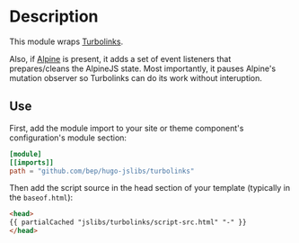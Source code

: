 # Description

This module wraps [Turbolinks](https://github.com/turbolinks).

Also, if [Alpine](../alpinejs/alpine) is present, it adds a set of event listeners that
prepares/cleans the AlpineJS state. Most importantly, it pauses Alpine's mutation observer so Turbolinks can do its work without interuption.

## Use

First, add the module import to your site or theme component's configuration's module section:

```toml
[module]
[[imports]]
path = "github.com/bep/hugo-jslibs/turbolinks"
```

Then add the script source in the head section of your template (typically in the `baseof.html`):


```html
<head>
{{ partialCached "jslibs/turbolinks/script-src.html" "-" }}
</head>
```


